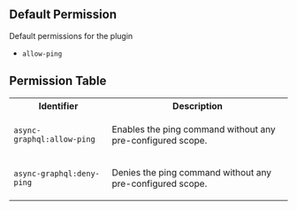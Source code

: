 ## Default Permission

Default permissions for the plugin

- `allow-ping`

## Permission Table

<table>
<tr>
<th>Identifier</th>
<th>Description</th>
</tr>


<tr>
<td>

`async-graphql:allow-ping`

</td>
<td>

Enables the ping command without any pre-configured scope.

</td>
</tr>

<tr>
<td>

`async-graphql:deny-ping`

</td>
<td>

Denies the ping command without any pre-configured scope.

</td>
</tr>
</table>

